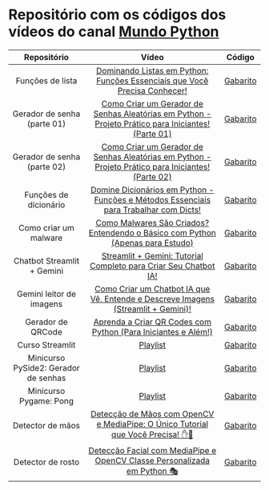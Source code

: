 # Repositório com os códigos dos vídeos do canal [Mundo Python](https://www.youtube.com/@Mundo_Python)

|Repositório|Vídeo|Código|
|:-:|:-:|:-:|
|Funções de lista|[Dominando Listas em Python: Funções Essenciais que Você Precisa Conhecer!](https://www.youtube.com/watch?v=Ai0D1J95VxQ)|[Gabarito](https://github.com/GTL98/canal_mundo_python/blob/main/Fun%C3%A7%C3%B5es%20de%20lista/funcoes_lista.ipynb)|
|Gerador de senha (parte 01)|[Como Criar um Gerador de Senhas Aleatórias em Python - Projeto Prático para Iniciantes! (Parte 01)](https://www.youtube.com/watch?v=-jtGlABg-9c)|[Gabarito](https://github.com/GTL98/canal_mundo_python/tree/main/Gerador%20de%20senha/Parte%2001)|
|Gerador de senha (parte 02)|[Como Criar um Gerador de Senhas Aleatórias em Python - Projeto Prático para Iniciantes! (Parte 02)](https://www.youtube.com/watch?v=F6EqpxK09ss)|[Gabarito](https://github.com/GTL98/canal_mundo_python/tree/main/Gerador%20de%20senha/Parte%202)|
|Funções de dicionário|[Domine Dicionários em Python - Funções e Métodos Essenciais para Trabalhar com Dicts!](https://www.youtube.com/watch?v=3GgWWfm9FmY)|[Gabarito](https://github.com/GTL98/canal_mundo_python/blob/main/Fun%C3%A7%C3%B5es%20de%20dicion%C3%A1rio/metodos_dicionario.ipynb)|
|Como criar um malware|[Como Malwares São Criados? Entendendo o Básico com Python (Apenas para Estudo)](https://www.youtube.com/watch?v=G2_gfBwRoEc)|[Gabarito](https://github.com/GTL98/canal_mundo_python/tree/main/Como%20criar%20um%20malware)|
|Chatbot Streamlit + Gemini|[Streamlit + Gemini: Tutorial Completo para Criar Seu Chatbot IA!](https://www.youtube.com/watch?v=FAWwi4LQjLM)|[Gabarito](https://github.com/GTL98/canal_mundo_python/blob/main/Chatbot%20Streamlit%20%2B%20Gemini/chat_gemini.py)|
|Gemini leitor de imagens|[Como Criar um Chatbot IA que Vê, Entende e Descreve Imagens (Streamlit + Gemini)!](https://www.youtube.com/watch?v=sJEZcXHmZq0)|[Gabarito](https://github.com/GTL98/canal_mundo_python/tree/main/Gemini%20leitor%20de%20imagens)|
|Gerador de QRCode|[Aprenda a Criar QR Codes com Python (Para Iniciantes e Além!)]()|[Gabarito](https://github.com/GTL98/canal_mundo_python/blob/main/Gerador%20de%20QRCode/gerador_qrcode.py)|
|Curso Streamlit|[Playlist](https://www.youtube.com/playlist?list=PLYE_6MNsHIyN--yBVaSq9xdNSLO5SNtXY)|[Gabarito](https://github.com/GTL98/canal_mundo_python/tree/main/Curso%20Streamlit)|
|Minicurso PySide2: Gerador de senhas|[Playlist](https://www.youtube.com/playlist?list=PLYE_6MNsHIyNPJ6xSuFu0h87-F9TwI8Nh)|[Gabarito](https://github.com/GTL98/canal_mundo_python/tree/main/Gerador%20de%20senhas)|
|Minicurso Pygame: Pong|[Playlist](https://www.youtube.com/playlist?list=PLYE_6MNsHIyOH3xtyXM8dc8FykrHPxzt-)|[Gabarito](https://github.com/GTL98/canal_mundo_python/tree/main/Minicurso%20Pygame%3A%20Pong)|
|Detector de mãos|[Detecção de Mãos com OpenCV e MediaPipe: O Único Tutorial que Você Precisa! ✋🤖](https://www.youtube.com/watch?v=JAJEnRaOU0A)|[Gabarito](https://github.com/GTL98/canal_mundo_python/blob/main/Detector%20de%20m%C3%A3os/detector_maos.py)|
|Detector de rosto|[Detecção Facial com MediaPipe e OpenCV Classe Personalizada em Python 🎭](https://www.youtube.com/watch?v=Hd4NhIFXXYA)|[Gabarito](https://github.com/GTL98/canal_mundo_python/blob/main/Detector%20de%20rosto/detector_rosto.py)|
